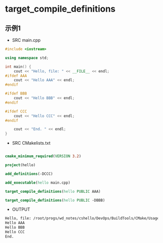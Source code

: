 
# target_compile_definitions

## 示例1
- SRC main.cpp
```cpp
#include <iostream>

using namespace std;

int main() {
    cout << "Hello, file: " << __FILE__ << endl;
#ifdef AAA
    cout << "Hello AAA" << endl;
#endif 

#ifdef BBB
    cout << "Hello BBB" << endl;
#endif 

#ifdef CCC
    cout << "Hello CCC" << endl;
#endif 

    cout << "End. " << endl;
}
```

- SRC CMakelists.txt
```cmake

cmake_minimum_required(VERSION 3.2)

project(hello)

add_definitions(-DCCC)

add_executable(hello main.cpp)

target_compile_definitions(hello PUBLIC AAA)

target_compile_definitions(hello PUBLIC -DBBB)
```

- OUTPUT 
```txt
Hello, file: /root/progs/wd_notes/cshello/DevOps/BuildTools/CMake/Usages/target_compile_definitions/main.cpp
Hello AAA
Hello BBB
Hello CCC
End. 
```


